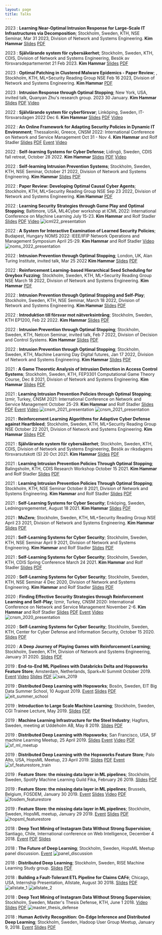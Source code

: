 ```yaml
---
layout: page
title: Talks
---
```


2023
:   **Learning Near-Optimal Intrusion Response for Large-Scale IT Infrastructures via Decomposition**; Stockholm, Sweden, KTH, NSE Seminar, Mar 31 2023, Division of Network and Systems Engineering.
    **Kim Hammar**
	[Slides](https://www.slideshare.net/KimHammar/learning-nearoptimal-intrusion-response-for-largescale-it-infrastructures-via-decomposition)
	[PDF](/assets/slides/NSE_seminar_Kim_Hammar_31_mar_2023.pdf)

2023
:   **Självlärande system för cybersäkerhet**; Stockholm, Sweden, KTH, CDIS, Division of Network and Systems Engineering, Besök av försvarsdepartementet 21 Feb 2023.
    **Kim Hammar**
	[Slides](https://www.slideshare.net/KimHammar/sjlvlrande-system-fr-cyberfrsvar)
	[PDF](/assets/slides/CDIS_forsvarsdepartementet_21_feb_2023.pdf)

2023
:   **Optimal Patching in Clustered Malware Epidemics - Paper Review**; , Stockholm, KTH, ML+Security Reading Group NSE Feb 16 2023, Division of Network and Systems Engineering.
    **Kim Hammar**
	[PDF](/assets/slides/MLSec_readinggroup_16_Feb_2023_Hammar.pdf)

2023
:   **Intrusion Response through Optimal Stopping**; New York, USA, invited talk, Quanyan Zhu's research group. 2023 30 January.
    **Kim Hammar**
	[Slides](https://www.slideshare.net/KimHammar/intrusion-response-through-optimal-stopping)
	[PDF](/assets/slides/NYU_Invited_Talk_Optimal_Stopping_Hammar_30_jan_2023.pdf)
    [Video](https://www.youtube.com/watch?v=Qzp_wiNW91o)

2022
:   **Självlärande system för cyberförsvar**; Linköping, Sweden, IT-försvarsdagen 2022 Dec 6.
    **Kim Hammar**
	[Slides](https://www.slideshare.net/KimHammar/cnsm-2022-an-online-framework-for-adapting-security-policies-in-dynamic-it-environment-hammar-stadler)
	[PDF](/assets/slides/IT_forsvarsdagen_22_Hammar.pdf)
	[Video](https://www.youtube.com/watch?v=airADaCzNGU&)

2022
:   **An Online Framework for Adapting Security Policies in Dynamic IT Environment**; Thessaloniki, Greece, CNSM 2022: International Conference on Network and Service Management Oct 31 - Nov 4.
    **Kim Hammar** and Rolf Stadler
	[Slides](https://www.slideshare.net/KimHammar/cnsm-2022-an-online-framework-for-adapting-security-policies-in-dynamic-it-environment-hammar-stadler)
	[PDF](/assets/slides/CNSM_22_Hammar_Stadler_2_Nov.pdf)
	[Event](http://www.cnsm-conf.org/2022/)
	[Video](https://www.youtube.com/watch?v=r1FD2-b-25g)

2022
:   **Self-learning Systems for Cyber Defense**; Lidingö, Sweden, CDIS fall retreat, October 28 2022.
    **Kim Hammar**
	[Slides](https://www.slideshare.net/KimHammar/selflearning-systems-for-cyber-defense)
	[PDF](/assets/slides/CDIS_fall_retreat_28_oct_22.pdf)
    [Video](https://youtu.be/tpal1DoNBy8)

2022
:   **Self-learning Intrusion Prevention Systems**; Stockholm, Sweden, KTH, NSE Seminar, October 21 2022, Division of Network and Systems Engineering.
    **Kim Hammar**
	[Slides](https://www.slideshare.net/KimHammar/selflearning-intrusion-prevention-systems)
	[PDF](/assets/slides/NSE_seminar_oct_2022_Kim.pdf)

2022
:   **Paper Review: Developing Optimal Causal Cyber Agents**; Stockholm, KTH, ML+Security Reading Group NSE Sep 23 2022, Division of Network and Systems Engineering.
    **Kim Hammar**
	[PDF](/assets/slides/MLsec_reading_group_NSE_2022_23_sep_Kim_Hammar.pdf)

2022
:   **Learning Security Strategies through Game Play and Optimal Stopping**; Baltimore, USA, ML4Cyber workshop at ICML 2022: International Conference on Machine Learning July 15-23.
    **Kim Hammar** and Rolf Stadler
	[Slides](https://www.slideshare.net/KimHammar/learning-security-strategies-through-game-play-and-optimal-stopping)
	[PDF](/assets/slides/ICML_22_HAMMAR_STADLER_SLIDES.PDF)
    [Video](https://www.youtube.com/watch?v=Qz6huGXjhec)
	![icml22_presentation](/assets/icml22_presentation.png "Presentation at ICML 2022")

2022
:   **A System for Interactive Examination of Learned Security Policies**; Budapest, Hungary NOMS 2022: IEEE/IFIP Network Operations and Management Symposium April 25-29.
    **Kim Hammar** and Rolf Stadler
	[Video](https://www.youtube.com/watch?v=18P7MjPKNDg)
   ![noms_2022_presentation](/assets/noms22_presentation_26_april_22.png "Presentation at NOMS 2022")

2022
:   **Intrusion Prevention through Optimal Stopping**; London, UK, Alan Turing Institute, invited talk, Mar 25 2022
    **Kim Hammar**
	[Slides](https://www.slideshare.net/KimHammar/intrusion-prevention-through-optimal-stopping-251427388)
	[PDF](/assets/slides/IPS_through_OptimalStopping_25_mar_2022_ATI_KimHammar.pdf)

2022
:   **Reinforcement Learning-based Hierarchical Seed Scheduling for Greybox Fuzzing**; Stockholm, Sweden, KTH, ML+Security Reading Group NSE March 18 2022, Division of Network and Systems Engineering.
    **Kim Hammar**
	[PDF](/assets/slides/MLSec_Reading_group_NSE_18_mar_22.pdf)

2022
:   **Intrusion Prevention through Optimal Stopping and Self-Play**; Stockholm, Sweden, KTH, NSE Seminar, March 18 2022, Division of Network and Systems Engineering.
    **Kim Hammar**
	[Slides](https://www.slideshare.net/KimHammar/intrusion-prevention-through-optimal-stopping-and-selfplay)
	[PDF](/assets/slides/NSE_Seminar_18_March_2022_Kim_Hammar.pdf)

2022
:   **Introduktion till försvar mot nätverksintrång**; Stockholm, Sweden, KTH EP1200, Feb 22 2022.
    **Kim Hammar**
	[Slides](https://www.slideshare.net/KimHammar/introduktion-till-frsvar-mot-ntverksintrng-22-feb-2022-ep1200-kth)
	[PDF](/assets/slides/Intro_till_forsvar_mot_natverksintrang_EP1200_16_2_22.pdf)

2022
:   **Intrusion Prevention through Optimal Stopping**; Stockholm, Sweden, KTH, Netcon Seminar, invited talk, Feb 7 2022, Division of Decision and Control Systems.
    **Kim Hammar**
	[Slides](https://www.slideshare.net/KimHammar/intrusion-prevention-through-optimal-stopping-251125924)
	[PDF](/assets/slides/Netcon_talk_7_feb_2022_OptimalStopping_Intrusion_Prevention_Kim_Hammar.pdf)

2022
:   **Intrusion Prevention through Optimal Stopping**; Stockholm, Sweden, KTH, Machine Learning Day Digital futures, Jan 17 2022, Division of Network and Systems Engineering.
    **Kim Hammar**
	[Slides](https://www.slideshare.net/KimHammar/intrusion-prevention-through-optimal-stopping)
	[PDF](/assets/slides/Machine_Learning_Day_Digital_Futures_17_Jan_2022_Hammar_Stadler.pdf)

2021
:   **A Game Theoretic Analysis of Intrusion Detection in Access Control Systems**; Stockholm, Sweden, KTH, FEP3301 Computational Game Theory Course, Dec 8 2021, Division of Network and Systems Engineering.
    **Kim Hammar**
	[Slides](https://www.slideshare.net/KimHammar/a-game-theoretic-analysis-of-intrusion-detection-in-access-control-systems-paper-review)
	[PDF](/assets/slides/FEP3301_Presentation_Hammar_8_Dec_2021.pdf)

2021
:   **Learning Intrusion Prevention Policies through Optimal Stopping**; Izmir, Turkey, CNSM 2021: International Conference on Network and Service Management October 25-29.
    **Kim Hammar** and Rolf Stadler
	[Slides](https://www.slideshare.net/KimHammar/learning-intrusion-prevention-policies-through-optimal-stopping-cnsm2021)
	[PDF](/assets/slides/CNSM_2021_Hammar_Stadler_28_Oct.pdf)
	[Event](http://www.cnsm-conf.org/2021/)
	[Video](https://www.youtube.com/watch?v=_zL4qR5-jU8)
	![cnsm_2021_presentation](/assets/CNSM21.jpeg "Presentation at CNSM 2021")
	![cnsm_2021_presentation](/assets/cnsm21_presentation.png "Presentation at CNSM 2021")

2021
:   **Reinforcement Learning Algorithms for Adaptive Cyber Defense against Heartbleed**; Stockholm, Sweden, KTH, ML+Security Reading Group NSE October 22 2021, Division of Network and Systems Engineering.
    **Kim Hammar**
	[Slides](https://www.slideshare.net/KimHammar/reinforcement-learning-algorithms-for-adaptive-cyber-defense-against-heartbleed)
	[PDF](/assets/slides/mlsec_NSE_reading_group_22_oct_2021_Hammar.pdf)

2021
:   **Självlärande system för cybersäkerhet**; Stockholm, Sweden, KTH, CDIS, Division of Network and Systems Engineering, Besök av riksdagens försvarsutskott (S) 20 Oct 2021.
    **Kim Hammar**
	[Slides](https://www.slideshare.net/KimHammar/sjlvlrande-system-fr-cyberskerhet)
	[PDF](/assets/slides/riksdagens_forsvarsutskott_S_CDIS_Hammar_20_oct_2021.pdf)

2021
:   **Learning Intrusion Prevention Policies Through Optimal Stopping**; Balingsholm, KTH, CDIS Research Workshop October 15 2021.
    **Kim Hammar** and Rolf Stadler
	[Slides](https://www.slideshare.net/KimHammar/learning-intrusion-prevention-policies-through-optimal-stopping-250452321)
	[PDF](/assets/slides/CDIS_Workshop_Balingsholm_15_oct_2021_Hammar_Stadler.pdf)

2021
:   **Learning Intrusion Prevention Policies Through Optimal Stopping**; Stockholm, KTH, NSE Seminar October 8 2021, Division of Network and Systems Engineering.
    **Kim Hammar** and Rolf Stadler
	[Slides](https://www.slideshare.net/KimHammar/learning-intrusion-prevention-policies-through-optimal-stopping)
	[PDF](/assets/slides/NSE_seminar_8_oct_21_Hammar_Stadler.pdf)

2021
:   **Self-Learning Systems for Cyber Security**; Enköping, Sweden, Ledningsregementet, August 18 2021.
    **Kim Hammar**
	[Slides](https://www.slideshare.net/KimHammar/selflearning-systems-for-cyber-security-250086888)
	[PDF](/assets/slides/Hammar_Stadler_Self_Learning_Systems_Enkoping_18_aug_21.pdf)

2021
:   **MuZero**; Stockholm, Sweden, KTH, ML+Security Reading Group NSE April 23 2021, Division of Network and Systems Engineering.
    **Kim Hammar**
	[Slides](https://www.slideshare.net/KimHammar/muzero-ml-security-reading-group)
	[PDF](/assets/slides/muzero_ml_reading_group_23_apr_21_KimHammar.pdf)

2021
:   **Self-Learning Systems for Cyber Security**; Stockholm, Sweden, KTH, NSE Seminar April 9 2021, Division of Network and Systems Engineering.
    **Kim Hammar** and Rolf Stadler
	[Slides](https://www.slideshare.net/KimHammar/selflearning-systems-for-cyber-security-245974483)
	[PDF](/assets/slides/nse_seminar_9_april_21_KimHammar.pdf)

2021
:   **Self-Learning Systems for Cyber Security**; Stockholm, Sweden, KTH, CDIS Spring Conference March 24 2021.
    **Kim Hammar** and Rolf Stadler
	[Slides](https://www.slideshare.net/KimHammar/selflearning-systems-for-cyber-security-245001363)
	[PDF](/assets/slides/Kim_Hammar_Rolf_Stadler_CDIS_Spring_Conference_March_24_Self_learning_Systems_for_Defense.pdf)

2020
:   **Self-Learning Systems for Cyber Security**; Stockholm, Sweden, KTH, NSE Seminar 4 Dec 2020, Division of Network and Systems Engineering.
    **Kim Hammar** and Rolf Stadler
	[Slides](https://www.slideshare.net/KimHammar/nse-seminar-4dechammarstadler)
	[PDF](/assets/slides/NSE_seminar_4_dec_Hammar_Stadler.pdf)

2020
:   **Finding Effective Security Strategies through Reinforcement Learning and Self-Play**; Izmir, Turkey, CNSM 2020: International Conference on Network and Service Management November 2-6.
    **Kim Hammar** and Rolf Stadler
	[Slides](https://www.slideshare.net/KimHammar/cdis-hammar-stadler15oct2020)
	[PDF](/assets/slides/cnsm_2020_hammar_stadler_3_nov.pdf)
	[Event](http://www.cnsm-conf.org/2020/)
	[Video](https://www.youtube.com/watch?v=9ihiIPVRB58)
	![cnsm_2020_presentation](/assets/cnsm20_presentation.png "Presentation at CNSM 2020")

2020
:   **Self-Learning Systems for Cyber Security**; Stockholm, Sweden, KTH, Center for Cyber Defense and Information Security, October 15 2020.
	[Slides](https://www.slideshare.net/KimHammar/selflearning-systems-for-cyber-security)
	[PDF](/assets/slides/cdis_hammar_stadler_15_oct_2020.pdf)

2020
:   **A Deep Journey of Playing Games with Reinforcement Learning**; Stockholm, Sweden, KTH, Division of Network and Systems Engineering, January 31 2020.
	[Slides](https://www.slideshare.net/KimHammar/nse-kth-seminardeeprlgameskimhammar31jan2020)
	[PDF](/assets/slides/deepmind_rl_nse.pdf)

2019
:   **End-to-End ML Pipelines with Databricks Delta and Hopsworks Feature Store**; Amsterdam, Netherlands, Spark+AI Summit October 2019.
	[Event](https://databricks.com/session_eu19/end-to-end-spark-tensorflow-pytorch-pipelines-with-databricks-delta)
	[Video](https://www.youtube.com/watch?v=zGNQQfEjCQY)
	[Slides](https://www.slideshare.net/KimHammar/spark-ai-summitoct172019kimhammarjimdowlingv6)
	[PDF](/assets/slides/sais2019.pdf)
	![sais_2019](/assets/sais2019.jpg "Spark+AI Summit 2019 Amsterdam")

2019
:   **Distributed Deep Learning with Hopsworks**; Bosön, Sweden, EIT Big Data Summer School, 10 August 2019.
	[Event](https://bdaschool2019.github.io)
	[Slides](https://www.slideshare.net/KimHammar/eit-digital-bigdatasummerschool8aug2019kimhammar-162409943)
	[PDF](/assets/slides/ddl_eit.pdf)
	![eit_summer_school](/assets/summer_school.jpg "EIT Summer School Hopsworks")

2019
:   **Introduction to Large Scale Machine Learning**; Stockholm, Sweden, CGI Trainee Lecture, May 2019.
	[Slides](https://www.slideshare.net/KimHammar/cgi-trainees-workshop-distributed-deep-learning-245-2019-kim-hammar)
	[PDF](/assets/slides/ddl_cgi.pdf)

2019
:   **Machine Learning Infrastructure for the Steel Industry**; Hagfors, Sweden, meeting at Uddeholm AB, May 8 2019.
	[Slides](https://www.slideshare.net/KimHammar/uddeholm-ml-workshophagforskimhammar)
	[PDF](/assets/slides/uddeholm.pdf)

2019
:   **Distributed Deep Learning with Hopsworks**; San Francisco, USA, SF machine Learning Meetup, 25 April 2019.
	[Slides](https://www.slideshare.net/KimHammar/distributed-deep-learningwithhopsworkskimhammar25april2019)
	[Event](https://www.meetup.com/sfmachinelearning/events/260177607)
	[Video](https://www.youtube.com/watch?v=V6siDg2REZQ&feature=youtu.be&t=2697)
	[PDF](/assets/slides/ddl_mesos.pdf)
	![sf_ml_meetup](/assets/mesosphere_meetup_sf.jpeg "Mesosphere Meetup San Francisco")

2019
:   **Distributed Deep Learning with the Hopsworks Feature Store**; Palo Alto, USA, HopsML Meetup, 23 April 2019.
	[Slides](https://www.slideshare.net/KimHammar/hopsworks-hands-onfeaturestorepaloaltokimhammar23april2019)
	[PDF](/assets/slides/featurestore_palo_alto.pdf)
	[Event](https://www.eventbrite.ie/e/hopsworks-hands-on-feature-store-distributed-deep-learning-and-more-tickets-58136928117)
	![sf_featurestore_train](/assets/sf_train_office_w_jim.png "SF Feature Store HopsML Meetup")

2019
:   **Feature Store: the missing data layer in ML pipelines**; Stockholm, Sweden, Spotify Machine Learning Guild Fika, February 26 2019.
	[Slides](https://www.slideshare.net/KimHammar/kim-hammar-spotify-ml-guild-meetup-feature-stores)
	[PDF](/assets/slides/featurestore_spotify.pdf)

2019
:   **Feature Store: the missing data layer in ML pipelines**; Brussels, Belgium, FOSDEM, January 30 2019.
	[Event](https://archive.fosdem.org/2019/schedule/event/feature_store/)
	[Slides](https://www.slideshare.net/KimHammar/kim-hammar-feature-store-the-missing-data-layer-in-ml-pipelines-hopsml-meetup-stockholm)
	[Video](https://www.youtube.com/watch?v=86rrEJqRLO4&t=)
	[PDF](/assets/slides/featurestore_fosdem.pdf)
	![fosdem_featurestore](/assets/fosdem_brussels5.jpeg "Feature Store - FOSDEM")

2019
:   **Feature Store: the missing data layer in ML pipelines**; Stockholm, Sweden, HopsML meetup, January 29 2019.
	[Event](https://www.meetup.com/HopsML-Stockholm/events/257952659/)
	[Slides](https://www.slideshare.net/KimHammar/kim-hammar-feature-store-the-missing-data-layer-in-ml-pipelines-hopsml-meetup-stockholm)
	[PDF](/assets/slides/featurestore_hopsml.pdf)
	![hopsml_featurestore](/assets/hopsml_meetup_stockholm.jpeg "Feature Store - HopsML")

2018
:   **Deep Text Mining of Instagram Data Without Strong Supervision**; Santiago, Chile, International conference on Web Intelligence, December 4 2018.
	[Event](https://webintelligence2018.com/)
	[PDF](/assets/slides/web_intelligence_santiago_pres.pdf)
	[Slides](https://www.slideshare.net/KimHammar/wi-2018-santiago)

2018
:   **The Future of Deep Learning**; Stockholm, Sweden, HopsML Meetup panel discussion.
	[Event](https://www.meetup.com/HopsML-Stockholm/events/256064863/)
    ![panel_discussion](/assets/hopsml_meetup_panel.jpeg "HopsML Meetup Panel Discussion: The Future of Deep Learning")

2018
:   **Distributed Deep Learning**; Stockholm, Sweden, RISE Machine Learning Study group.
	[Slides](https://www.slideshare.net/KimHammar/kim-hammar-distributed-deep-learning-rise-learning-machines-meetup)
	[PDF](/assets/slides/rise_ml.pdf)

2018
:   **Building a Fault-Tolerant ETL Pipeline for Claims CAFé**; Chicago, USA, Internship Presentation, Allstate, August 30 2018.
	[Slides](https://www.slideshare.net/KimHammar/kim-hammar-allstate-internship-presentation-data-engineering-analytics-claims-cafe)
	[PDF](/assets/slides/allstate_defense.pdf)
	![allstate_1](/assets/allstate1.jpg "Allstate Internship")
	![allstate_2](/assets/allstate2.jpg "Allstate Internship")

2018
:   **Deep Text Mining of Instagram Data Without Strong Supervision**; Stockholm, Sweden, Master's Thesis Defense, KTH, June 1 2018.
	[Video](https://www.youtube.com/watch?v=OgFQIGAhPgQ&t=1567s)
	[Slides](https://www.slideshare.net/KimHammar/kim-hammar-msc-thesis-defense-2018)
	[PDF](/assets/slides/master_defense.pdf)
	![master_thesis_defense](/assets/master_thesis_defense.jpeg "Master Thesis Defense")

2018
:   **Human Activity Recognition: On-Edge Inference and Distributed Deep Learning**; Stockholm, Sweden, Hadoop User Group Meetup, January 9, 2018.
	[Event](https://www.meetup.com/stockholm-hug/events/247080325/)
	[Slides](https://www.slideshare.net/KimHammar/kim-hammar-konstantin-sozinov-distributed-lstm-training-predicting-human-activities-on-edge-devices-stockholm-hadoop-user-group-meetup)
	[PDF](/assets/slides/har.pdf)

